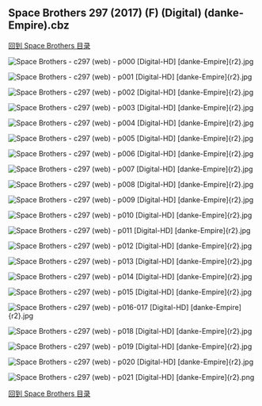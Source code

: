 ## Space Brothers 297 (2017) (F) (Digital) (danke-Empire).cbz


[回到 Space Brothers 目录](https://github.com/alicewish/markdown/blob/master/series/Space-Brothers.md)


![Space Brothers - c297 (web) - p000 [Digital-HD] [danke-Empire]{r2}.jpg](https://wx1.sinaimg.cn/large/6a9fdecagy1fp30e04swyj21j82cwqn7.jpg)

![Space Brothers - c297 (web) - p001 [Digital-HD] [danke-Empire]{r2}.jpg](https://wx1.sinaimg.cn/large/6a9fdecagy1fp30ec6gqxj21kw299hdt.jpg)

![Space Brothers - c297 (web) - p002 [Digital-HD] [danke-Empire]{r2}.jpg](https://wx1.sinaimg.cn/large/6a9fdecagy1fp30emcs80j21kw299npd.jpg)

![Space Brothers - c297 (web) - p003 [Digital-HD] [danke-Empire]{r2}.jpg](https://wx1.sinaimg.cn/large/6a9fdecagy1fp30f1yh02j21kw2994qq.jpg)

![Space Brothers - c297 (web) - p004 [Digital-HD] [danke-Empire]{r2}.jpg](https://wx1.sinaimg.cn/large/6a9fdecagy1fp30filr0zj21kw299x6p.jpg)

![Space Brothers - c297 (web) - p005 [Digital-HD] [danke-Empire]{r2}.jpg](https://wx1.sinaimg.cn/large/6a9fdecagy1fp30fzbxhpj21kw2997wi.jpg)

![Space Brothers - c297 (web) - p006 [Digital-HD] [danke-Empire]{r2}.jpg](https://wx1.sinaimg.cn/large/6a9fdecagy1fp30gdjmkzj21kw2991ky.jpg)

![Space Brothers - c297 (web) - p007 [Digital-HD] [danke-Empire]{r2}.jpg](https://wx1.sinaimg.cn/large/6a9fdecagy1fp30gralofj21kw299kjl.jpg)

![Space Brothers - c297 (web) - p008 [Digital-HD] [danke-Empire]{r2}.jpg](https://wx1.sinaimg.cn/large/6a9fdecagy1fp30h27o3xj21kw299kjl.jpg)

![Space Brothers - c297 (web) - p009 [Digital-HD] [danke-Empire]{r2}.jpg](https://wx1.sinaimg.cn/large/6a9fdecagy1fp30hdsm9yj21kw299npd.jpg)

![Space Brothers - c297 (web) - p010 [Digital-HD] [danke-Empire]{r2}.jpg](https://wx1.sinaimg.cn/large/6a9fdecagy1fp30i3d9dej21kw299x6p.jpg)

![Space Brothers - c297 (web) - p011 [Digital-HD] [danke-Empire]{r2}.jpg](https://wx1.sinaimg.cn/large/6a9fdecagy1fp30ifwot5j21kw2991ky.jpg)

![Space Brothers - c297 (web) - p012 [Digital-HD] [danke-Empire]{r2}.jpg](https://wx1.sinaimg.cn/large/6a9fdecagy1fp30ivau94j21kw2991ky.jpg)

![Space Brothers - c297 (web) - p013 [Digital-HD] [danke-Empire]{r2}.jpg](https://wx1.sinaimg.cn/large/6a9fdecagy1fp30jbbpctj21kw299u0x.jpg)

![Space Brothers - c297 (web) - p014 [Digital-HD] [danke-Empire]{r2}.jpg](https://wx1.sinaimg.cn/large/6a9fdecagy1fp30jt4nj0j21kw299kjl.jpg)

![Space Brothers - c297 (web) - p015 [Digital-HD] [danke-Empire]{r2}.jpg](https://wx1.sinaimg.cn/large/6a9fdecagy1fp30k433taj21kw2997wi.jpg)

![Space Brothers - c297 (web) - p016-017 [Digital-HD] [danke-Empire]{r2}.jpg](https://wx1.sinaimg.cn/large/6a9fdecagy1fp30kpb1sij21kw14mkjn.jpg)

![Space Brothers - c297 (web) - p018 [Digital-HD] [danke-Empire]{r2}.jpg](https://wx1.sinaimg.cn/large/6a9fdecagy1fp30l3qj45j21kw299qv5.jpg)

![Space Brothers - c297 (web) - p019 [Digital-HD] [danke-Empire]{r2}.jpg](https://wx1.sinaimg.cn/large/6a9fdecagy1fp30lvz88rj21kw299x6p.jpg)

![Space Brothers - c297 (web) - p020 [Digital-HD] [danke-Empire]{r2}.jpg](https://wx1.sinaimg.cn/large/6a9fdecagy1fp30nnewbej21kw299b2a.jpg)

![Space Brothers - c297 (web) - p021 [Digital-HD] [danke-Empire]{r2}.png](https://wx1.sinaimg.cn/large/6a9fdecagy1fp30nr7rlqj21kw2990or.jpg)

[回到 Space Brothers 目录](https://github.com/alicewish/markdown/blob/master/series/Space-Brothers.md)

